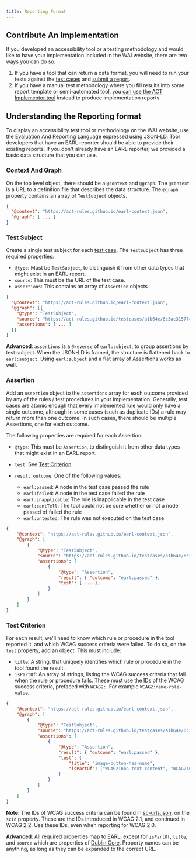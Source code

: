 ```yaml
---
title: Reporting Format
---
```


## Contribute An Implementation

If you developed an accessibility tool or a testing methodology and would like to have your implementation included in the WAI website, there are two ways you can do so.

1. If you have a tool that can return a data format, you will need to run your tests against the [test cases](../testcases/) and [submit a report](../reporting/).
2. If you have a manual test methodology where you fill results into some report template or semi-automated tool, you [can use the ACT Implementor tool](https://act-implementor.netlify.app/#/) instead to produce implementation reports.

## Understanding the Reporting format

To display an accessibility test tool or methodology on the WAI website, use the [Evaluation And Reporting Language](https://www.w3.org/TR/EARL10-Schema/) expressed using [JSON-LD](https://www.w3.org/TR/json-ld/). Tool developers that have an EARL reporter should be able to provide their existing reports. If you don't already have an EARL reporter, we provided a basic data structure that you can use.

### Context And Graph

On the top level object, there should be a `@context` and `@graph`. The `@context` is a URL to a definition file that describes the data structure. The `@graph` property contains an array of `TestSubject` objects.

```json
{
  "@context": "https://act-rules.github.io/earl-context.json",
  "@graph": [ ... ]
}
```

### Test Subject

Create a single test subject for each [test case](../testcase/). The `TestSubject` has three required properties:

- `@type`: Must be `TestSubject`, to distinguish it from other data types that might exist in an EARL report.
- `source`: This must be the URL of the test case.
- `assertions`: This contains an array of `Assertion` objects

```json
{
  "@context": "https://act-rules.github.io/earl-context.json",
  "@graph": [{
    "@type": "TestSubject",
    "source": "https://act-rules.github.io/testcases/a1b64e/6c3ac31577c3cb2d968fc26c4075dd533b5513fc.html",
    "assertions": [ ... ]
  }]
}
```

**Advanced**: `assertions` is a `@reverse` of `earl:subject`, to group assertions by test subject. When the JSON-LD is framed, the structure is flattened back to `earl:subject`. Using `earl:subject` and a flat array of Assertions works as well.

### Assertion

Add an `Assertion` object to the `assertions` array for each outcome provided by any of the rules / test procedures in your implementation. Generally, test cases are atomic enough that every implemented rule would only have a single outcome, although in some cases (such as duplicate IDs) a rule may return more than one outcome. In such cases, there should be multiple Assertions, one for each outcome.

The following properties are required for each Assertion:

- `@type`: This must be `Assertion`, to distinguish it from other data types that might exist in an EARL report.
- `test`: See [Test Criterion](#test-criterion).
- `result.outcome`: One of the following values:

  - `earl:passed`: A node in the test case passed the rule
  - `earl:failed`: A node in the test case failed the rule
  - `earl:inapplicable`: The rule is inapplicable in the test case
  - `earl:cantTell`: The tool could not be sure whether or not a node passed of failed the rule
  - `earl:untested`: The rule was not executed on the test case

```json
{
	"@context": "https://act-rules.github.io/earl-context.json",
	"@graph": [
		{
			"@type": "TestSubject",
			"source": "https://act-rules.github.io/testcases/a1b64e/6c3ac31577c3cb2d968fc26c4075dd533b5513fc.html",
			"assertions": [
				{
					"@type": "Assertion",
					"result": { "outcome": "earl:passed" },
					"test": { ... },
				}
			]
		}
	]
}
```

### Test Criterion

For each result, we'll need to know which rule or procedure in the tool reported it, and which WCAG success criteria were failed. To do so, on the `test` property, add an object. This must include:

- `title`: A string, that uniquely identifies which rule or procedure in the tool found the result.
- `isPartOf`: An array of strings, listing the WCAG success criteria that fail when the rule or procedure fails. These must use the IDs of the WCAG success criteria, prefaced with `WCAG2:`. For example `WCAG2:name-role-value`.

```json
{
	"@context": "https://act-rules.github.io/earl-context.json",
	"@graph": [
		{
			"@type": "TestSubject",
			"source": "https://act-rules.github.io/testcases/a1b64e/6c3ac31577c3cb2d968fc26c4075dd533b5513fc.html",
			"assertions": [
				{
					"@type": "Assertion",
					"result": { "outcome": "earl:passed" },
					"test": {
						"title": "image-button-has-name",
						"isPartOf": ["WCAG2:non-text-content", "WCAG2:name-role-value"]
					}
				}
			]
		}
	]
}
```

**Note**: The IDs of WCAG success criteria can be found in [sc-urls.json](https://github.com/act-rules/act-tools/blob/main/src/data/sc-urls.json), on the `scId` property. These are the IDs introduced in WCAG 2.1, and continued in WCAG 2.2. Use these IDs, even when reporting for WCAG 2.0.

**Advanced**: All required properties map to [EARL](http://www.w3.org/ns/earl#), except for `isPartOf`, `title`, and `source` which are properties of [Dublin Core](http://purl.org/dc/terms/). Property names can be anything, as long as they can be expanded to the correct URL.
